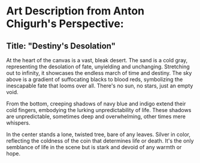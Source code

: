 # Art Description from Anton Chigurh's Perspective:

## Title: "Destiny's Desolation"

At the heart of the canvas is a vast, bleak desert. The sand is a cold gray, representing the desolation of fate, unyielding and unchanging. Stretching out to infinity, it showcases the endless march of time and destiny. The sky above is a gradient of suffocating blacks to blood reds, symbolizing the inescapable fate that looms over all. There's no sun, no stars, just an empty void.

From the bottom, creeping shadows of navy blue and indigo extend their cold fingers, embodying the lurking unpredictability of life. These shadows are unpredictable, sometimes deep and overwhelming, other times mere whispers.

In the center stands a lone, twisted tree, bare of any leaves. Silver in color, reflecting the coldness of the coin that determines life or death. It's the only semblance of life in the scene but is stark and devoid of any warmth or hope.